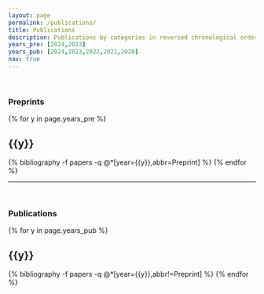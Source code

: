 ```yaml
---
layout: page
permalink: /publications/
title: Publications
description: Publications by categories in reversed chronological order. Also see this <a href='https://scholar.google.com/citations?user=ncBRYIUAAAAJ&hl=en'>Google Scholar</a> page or this <a href='https://www.semanticscholar.org/author/Ming-Yin/2053888252'>Semantic Scholar</a> page.
years_pre: [2024,2023]
years_pub: [2024,2023,2022,2021,2020]
nav: true
---
```


<br />







### Preprints



<div class="publications">

{% for y in page.years_pre %}
  <h2 class="year">{{y}}</h2>
  {% bibliography -f papers -q @*[year={{y}},abbr=Preprint] %}
{% endfor %}

</div>



*******
<br />





### Publications



<div class="publications">

{% for y in page.years_pub %}
  <h2 class="year">{{y}}</h2>
  {% bibliography -f papers -q @*[year={{y}},abbr!=Preprint] %}
{% endfor %}

</div>

